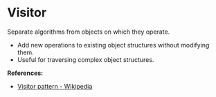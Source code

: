 # Visitor

Separate algorithms from objects on which they operate.

- Add new operations to existing object structures without modifying them.
- Useful for traversing complex object structures.

**References:**
- [Visitor pattern - Wikipedia](https://en.wikipedia.org/wiki/Visitor_pattern)
